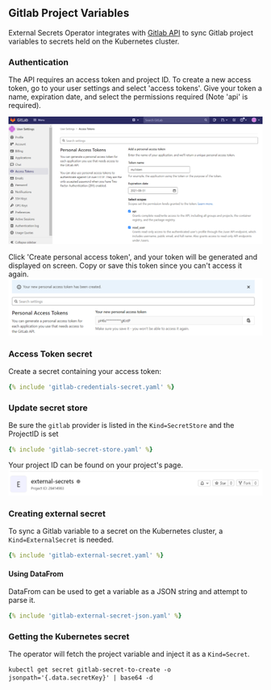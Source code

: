 ## Gitlab Project Variables

External Secrets Operator integrates with [Gitlab API](https://docs.gitlab.com/ee/api/project_level_variables.html) to sync Gitlab project variables to secrets held on the Kubernetes cluster.

### Authentication

The API requires an access token and project ID. To create a new access token, go to your user settings and select 'access tokens'. Give your token a name, expiration date, and select the permissions required (Note 'api' is required).

![token-details](./pictures/screenshot_gitlab_token.png)

Click 'Create personal access token', and your token will be generated and displayed on screen. Copy or save this token since you can't access it again. 
![token-created](./pictures/screenshot_gitlab_token_created.png)



### Access Token secret

Create a secret containing your access token:

```yaml
{% include 'gitlab-credentials-secret.yaml' %}
```

### Update secret store
Be sure the `gitlab` provider is listed in the `Kind=SecretStore` and the ProjectID is set

```yaml
{% include 'gitlab-secret-store.yaml' %}
```

Your project ID can be found on your project's page.
![projectID](./pictures/screenshot_gitlab_projectID.png)

### Creating external secret

To sync a Gitlab variable to a secret on the Kubernetes cluster, a `Kind=ExternalSecret` is needed.

```yaml
{% include 'gitlab-external-secret.yaml' %}
```

#### Using DataFrom

DataFrom can be used to get a variable as a JSON string and attempt to parse it.

```yaml
{% include 'gitlab-external-secret-json.yaml' %}
```

### Getting the Kubernetes secret
The operator will fetch the project variable and inject it as a `Kind=Secret`.
```
kubectl get secret gitlab-secret-to-create -o jsonpath='{.data.secretKey}' | base64 -d
```
